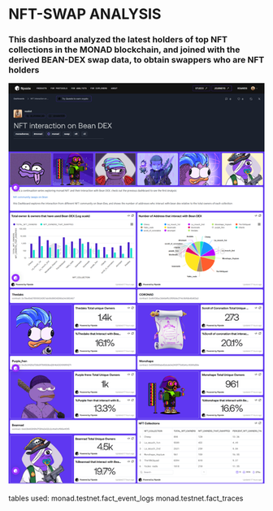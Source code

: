 # NFT-SWAP ANALYSIS

### This dashboard analyzed the latest holders of top NFT collections in the MONAD blockchain, and joined with the derived BEAN-DEX swap data, to obtain swappers who are NFT holders
![Bean DEX DASHBOARD](./BEANDEX_NFT-SWAP.png)

tables used:
monad.testnet.fact_event_logs
monad.testnet.fact_traces
